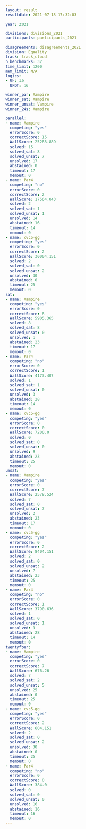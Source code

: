 ```yaml
---
layout: result
resultdate: 2021-07-18 17:32:03

year: 2021

divisions: divisions_2021
participants: participants_2021

disagreements: disagreements_2021
division: Equality
track: track_cloud
n_benchmarks: 32
time_limit: 1200
mem_limit: N/A
logics:
- UF: 16
  UFDT: 16

winner_par: Vampire
winner_sat: Vampire
winner_unsat: Vampire
winner_24s: Vampire

parallel:
- name: Vampire
  competing: "yes"
  errorScore: 0
  correctScore: 15
  WallScore: 25283.889
  solved: 15
  solved_sat: 8
  solved_unsat: 7
  unsolved: 17
  abstained: 0
  timeout: 17
  memout: 0
- name: Par4
  competing: "no"
  errorScore: 0
  correctScore: 2
  WallScore: 17564.043
  solved: 2
  solved_sat: 1
  solved_unsat: 1
  unsolved: 14
  abstained: 16
  timeout: 14
  memout: 0
- name: cvc5-gg
  competing: "yes"
  errorScore: 0
  correctScore: 2
  WallScore: 30004.151
  solved: 2
  solved_sat: 0
  solved_unsat: 2
  unsolved: 30
  abstained: 0
  timeout: 25
  memout: 0
sat:
- name: Vampire
  competing: "yes"
  errorScore: 0
  correctScore: 8
  WallScore: 5905.365
  solved: 8
  solved_sat: 8
  solved_unsat: 0
  unsolved: 1
  abstained: 23
  timeout: 17
  memout: 0
- name: Par4
  competing: "no"
  errorScore: 0
  correctScore: 1
  WallScore: 4173.407
  solved: 1
  solved_sat: 1
  solved_unsat: 0
  unsolved: 3
  abstained: 28
  timeout: 14
  memout: 0
- name: cvc5-gg
  competing: "yes"
  errorScore: 0
  correctScore: 0
  WallScore: 7200.0
  solved: 0
  solved_sat: 0
  solved_unsat: 0
  unsolved: 9
  abstained: 23
  timeout: 25
  memout: 0
unsat:
- name: Vampire
  competing: "yes"
  errorScore: 0
  correctScore: 7
  WallScore: 2578.524
  solved: 7
  solved_sat: 0
  solved_unsat: 7
  unsolved: 2
  abstained: 23
  timeout: 17
  memout: 0
- name: cvc5-gg
  competing: "yes"
  errorScore: 0
  correctScore: 2
  WallScore: 8404.151
  solved: 2
  solved_sat: 0
  solved_unsat: 2
  unsolved: 7
  abstained: 23
  timeout: 25
  memout: 0
- name: Par4
  competing: "no"
  errorScore: 0
  correctScore: 1
  WallScore: 3790.636
  solved: 1
  solved_sat: 0
  solved_unsat: 1
  unsolved: 3
  abstained: 28
  timeout: 14
  memout: 0
twentyfour:
- name: Vampire
  competing: "yes"
  errorScore: 0
  correctScore: 7
  WallScore: 676.26
  solved: 7
  solved_sat: 2
  solved_unsat: 5
  unsolved: 25
  abstained: 0
  timeout: 25
  memout: 0
- name: cvc5-gg
  competing: "yes"
  errorScore: 0
  correctScore: 2
  WallScore: 604.151
  solved: 2
  solved_sat: 0
  solved_unsat: 2
  unsolved: 30
  abstained: 0
  timeout: 25
  memout: 0
- name: Par4
  competing: "no"
  errorScore: 0
  correctScore: 0
  WallScore: 384.0
  solved: 0
  solved_sat: 0
  solved_unsat: 0
  unsolved: 16
  abstained: 16
  timeout: 16
  memout: 0
---
```

